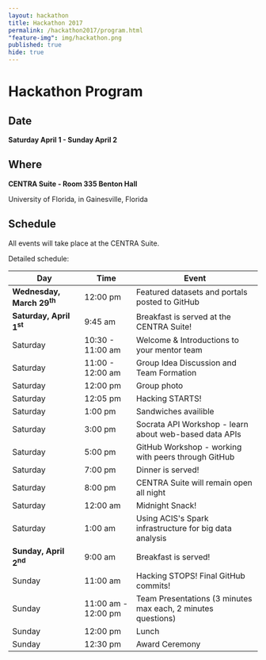 ```yaml
---
layout: hackathon
title: Hackathon 2017
permalink: /hackathon2017/program.html
"feature-img": img/hackathon.png
published: true
hide: true
---
```


# Hackathon Program

## Date

**Saturday April 1 - Sunday April 2**

## Where

**CENTRA Suite - Room 335 Benton Hall**

University of Florida, in Gainesville, Florida

## Schedule

All events will take place at the CENTRA Suite.

Detailed schedule:

| Day | Time | Event |
|---|---|---|
| **Wednesday, March 29<sup>th</sup>** | 12:00 pm | Featured datasets and portals posted to GitHub |
| **Saturday, April 1<sup>st</sup>** | 9:45 am | Breakfast is served at the CENTRA Suite! |
| Saturday | 10:30 - 11:00 am | Welcome & Introductions to your mentor team |
| Saturday | 11:00 - 12:00 am | Group Idea Discussion and Team Formation |
| Saturday | 12:00 pm | Group photo |
| Saturday | 12:05 pm | Hacking STARTS! |
| Saturday | 1:00 pm | Sandwiches availible |
| Saturday | 3:00 pm | Socrata API Workshop - learn about web-based data APIs |
| Saturday | 5:00 pm | GitHub Workshop - working with peers through GitHub |
| Saturday | 7:00 pm | Dinner is served! |
| Saturday | 8:00 pm | CENTRA Suite will remain open all night |
| Saturday | 12:00 am | Midnight Snack! |
| Saturday | 1:00 am | Using ACIS's Spark infrastructure for big data analysis |
| **Sunday, April 2<sup>nd</sup>** | 9:00 am | Breakfast is served! |
| Sunday | 11:00 am | Hacking STOPS! Final GitHub commits! |
| Sunday | 11:00 am - 12:00 pm | Team Presentations (3 minutes max each, 2 minutes questions) |
| Sunday | 12:00 pm | Lunch |
| Sunday | 12:30 pm | Award Ceremony |

